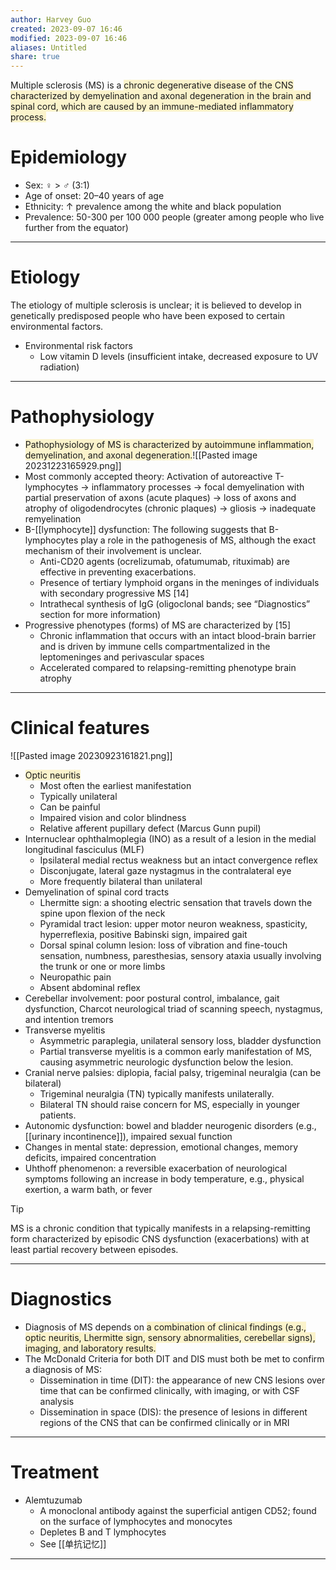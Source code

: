```yaml
---
author: Harvey Guo
created: 2023-09-07 16:46
modified: 2023-09-07 16:46
aliases: Untitled
share: true
---
```

Multiple sclerosis (MS) is a <span style="background:rgba(240, 200, 0, 0.2)">chronic degenerative disease of the CNS characterized by demyelination and axonal degeneration in the brain and spinal cord, which are caused by an immune-mediated inflammatory process.</span>
# Epidemiology
- Sex: ♀ > ♂ (3:1)
- Age of onset: 20–40 years of age
- Ethnicity: ↑ prevalence among the white and black population
- Prevalence: 50-300 per 100 000 people (greater among people who live further from the equator)

---
# Etiology
The etiology of multiple sclerosis is unclear; it is believed to develop in genetically predisposed people who have been exposed to certain environmental factors.
- Environmental risk factors
	- Low vitamin D levels (insufficient intake, decreased exposure to UV radiation)

---
# Pathophysiology
- <span style="background:rgba(240, 200, 0, 0.2)">Pathophysiology of MS is characterized by autoimmune inflammation, demyelination, and axonal degeneration.</span>![[Pasted image 20231223165929.png]]
- Most commonly accepted theory: Activation of autoreactive T-lymphocytes  → inflammatory processes → focal demyelination with partial preservation of axons (acute plaques) → loss of axons and atrophy of oligodendrocytes (chronic plaques) → gliosis  → inadequate remyelination
- B-[[lymphocyte]] dysfunction: The following suggests that B-lymphocytes play a role in the pathogenesis of MS, although the exact mechanism of their involvement is unclear.
	- Anti-CD20 agents (ocrelizumab, ofatumumab, rituximab) are effective in preventing exacerbations. 
	- Presence of tertiary lymphoid organs in the meninges of individuals with secondary progressive MS  [14]
	- Intrathecal synthesis of IgG (oligoclonal bands; see “Diagnostics” section for more information)
- Progressive phenotypes (forms) of MS are characterized by [15]
	- Chronic inflammation that occurs with an intact blood-brain barrier and is driven by immune cells compartmentalized in the leptomeninges and perivascular spaces
	- Accelerated compared to relapsing-remitting phenotype brain atrophy

---
# Clinical features
![[Pasted image 20230923161821.png]]
- <span style="background:rgba(240, 200, 0, 0.2)">Optic neuritis</span>
	- Most often the earliest manifestation
	- Typically unilateral
	- Can be painful
	- Impaired vision and color blindness
	- Relative afferent pupillary defect (Marcus Gunn pupil)
- Internuclear ophthalmoplegia (INO) as a result of a lesion in the medial longitudinal fasciculus (MLF) 
	- Ipsilateral medial rectus weakness but an intact convergence reflex
	- Disconjugate, lateral gaze nystagmus in the contralateral eye
	- More frequently bilateral than unilateral
- Demyelination of spinal cord tracts
	- Lhermitte sign: a shooting electric sensation that travels down the spine upon flexion of the neck 
	- Pyramidal tract lesion: upper motor neuron weakness, spasticity, hyperreflexia, positive Babinski sign, impaired gait
	- Dorsal spinal column lesion: loss of vibration and fine-touch sensation, numbness, paresthesias, sensory ataxia usually involving the trunk or one or more limbs 
	- Neuropathic pain
	- Absent abdominal reflex
- Cerebellar involvement: poor postural control, imbalance, gait dysfunction, Charcot neurological triad of scanning speech, nystagmus, and intention tremors 
- Transverse myelitis
	- Asymmetric paraplegia, unilateral sensory loss, bladder dysfunction
	- Partial transverse myelitis is a common early manifestation of MS, causing asymmetric neurologic dysfunction below the lesion.
- Cranial nerve palsies: diplopia, facial palsy, trigeminal neuralgia (can be bilateral)
	- Trigeminal neuralgia (TN) typically manifests unilaterally.
	- Bilateral TN should raise concern for MS, especially in younger patients. 
- Autonomic dysfunction: bowel and bladder neurogenic disorders (e.g., [[urinary incontinence]]), impaired sexual function 
- Changes in mental state: depression, emotional changes, memory deficits, impaired concentration 
- Uhthoff phenomenon: a reversible exacerbation of neurological symptoms following an increase in body temperature, e.g., physical exertion, a warm bath, or fever

>[!tip] 
>MS is a chronic condition that typically manifests in a relapsing-remitting form characterized by episodic CNS dysfunction (exacerbations) with at least partial recovery between episodes.

---
# Diagnostics
- Diagnosis of MS depends on <span style="background:rgba(240, 200, 0, 0.2)">a combination of clinical findings (e.g., optic neuritis, Lhermitte sign, sensory abnormalities, cerebellar signs), imaging, and laboratory results.</span>
- The McDonald Criteria for both DIT and DIS must both be met to confirm a diagnosis of MS: 
	- Dissemination in time (DIT): the appearance of new CNS lesions over time that can be confirmed clinically, with imaging, or with CSF analysis
	- Dissemination in space (DIS): the presence of lesions in different regions of the CNS that can be confirmed clinically or in MRI

---
# Treatment
- Alemtuzumab
	- A monoclonal antibody against the superficial antigen CD52; found on the surface of lymphocytes and monocytes
	- Depletes B and T lymphocytes
	- See [[单抗记忆]]

---
